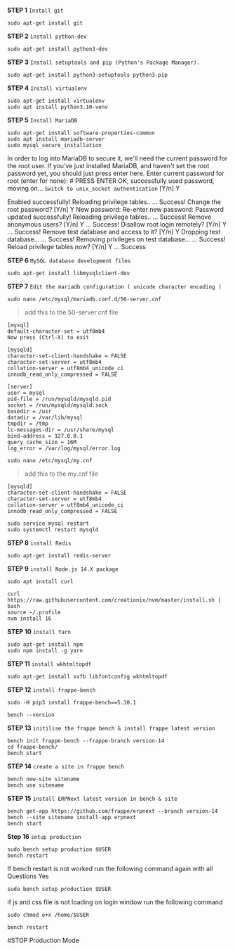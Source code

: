 
**STEP 1** `Install git`
```
sudo apt-get install git
```

**STEP 2** `install python-dev`
```
sudo apt-get install python3-dev
```

**STEP 3** `Install setuptools and pip (Python's Package Manager).`
```
sudo apt-get install python3-setuptools python3-pip
```

**STEP 4** `Install virtualenv`
```
sudo apt-get install virtualenv
sudo apt install python3.10-venv
```

**STEP 5** `Install MariaDB`
```
sudo apt-get install software-properties-common
sudo apt install mariadb-server
sudo mysql_secure_installation
```

  In order to log into MariaDB to secure it,
   we'll need the current
  password for the root user. 
  If you've just installed MariaDB, and
  haven't set the root password yet, 
  you should just press enter here.
  Enter current password for root (enter for none): # PRESS ENTER
  OK, successfully used password, moving on...
  `Switch to unix_socket authentication` [Y/n] Y
  
  Enabled successfully!
  Reloading privilege tables..
   ... Success!
  Change the root password? [Y/n] Y
  New password: 
  Re-enter new password: 
  Password updated successfully!
  Reloading privilege tables..
   ... Success!
  Remove anonymous users? [Y/n] Y
   ... Success!
   Disallow root login remotely? [Y/n] Y
   ... Success!
   Remove test database and access to it? [Y/n] Y
    Dropping test database...
   ... Success!
    Removing privileges on test database...
   ... Success!
   Reload privilege tables now? [Y/n] Y
   ... Success
   
**STEP 6** `MySQL database development files`
```
sudo apt-get install libmysqlclient-dev
```
**STEP 7** `Edit the mariadb configuration ( unicode character encoding )`
```
sudo nano /etc/mysql/mariadb.conf.d/50-server.cnf
```
>add this to the 50-server.cnf file
```
[mysql]
default-character-set = utf8mb4
Now press (Ctrl-X) to exit

[mysqld]
character-set-client-handshake = FALSE
character-set-server = utf8mb4
collation-server = utf8mb4_unicode_ci
innodb_read_only_compressed = FALSE   

[server]
user = mysql
pid-file = /run/mysqld/mysqld.pid
socket = /run/mysqld/mysqld.sock
basedir = /usr
datadir = /var/lib/mysql
tmpdir = /tmp
lc-messages-dir = /usr/share/mysql
bind-address = 127.0.0.1
query_cache_size = 16M
log_error = /var/log/mysql/error.log
```
```
sudo nano /etc/mysql/my.cnf
```
>add this to the my.cnf file
```
[mysqld]
character-set-client-handshake = FALSE
character-set-server = utf8mb4
collation-server = utf8mb4_unicode_ci
innodb_read_only_compressed = FALSE   
 ```
 ```
sudo service mysql restart
sudo systemctl restart mysqld
```
**STEP 8** `install Redis`
```
sudo apt-get install redis-server
```
**STEP 9** `install Node.js 14.X package`
```
sudo apt install curl 
```
```
curl https://raw.githubusercontent.com/creationix/nvm/master/install.sh | bash
source ~/.profile
nvm install 16
```

**STEP 10** `install Yarn`
```
sudo apt-get install npm
sudo npm install -g yarn
```
**STEP 11** `install wkhtmltopdf`
```
sudo apt-get install xvfb libfontconfig wkhtmltopdf
```
**STEP 12** `install frappe-bench`
```
sudo -H pip3 install frappe-bench==5.10.1

bench --version
```

**STEP 13** `initilise the frappe bench & install frappe latest version`
```
bench init frappe-bench --frappe-branch version-14
cd frappe-bench/
bench start
```
**STEP 14** `create a site in frappe bench`
```
bench new-site sitename
bench use sitename
```

**STEP 15** `install ERPNext latest version in bench & site`
```
bench get-app https://github.com/frappe/erpnext --branch version-14
bench --site sitename install-app erpnext
bench start
```
**Step 16** `setup production`
```
sudo bench setup production $USER
bench restart
```

If bench restart is not worked run the following command again with all Questions Yes
```
sudo bench setup production $USER
```
if js and css file is not loading on login window run the following command
```
sudo chmod o+x /home/$USER
```
```
bench restart
```
#STOP Production Mode

